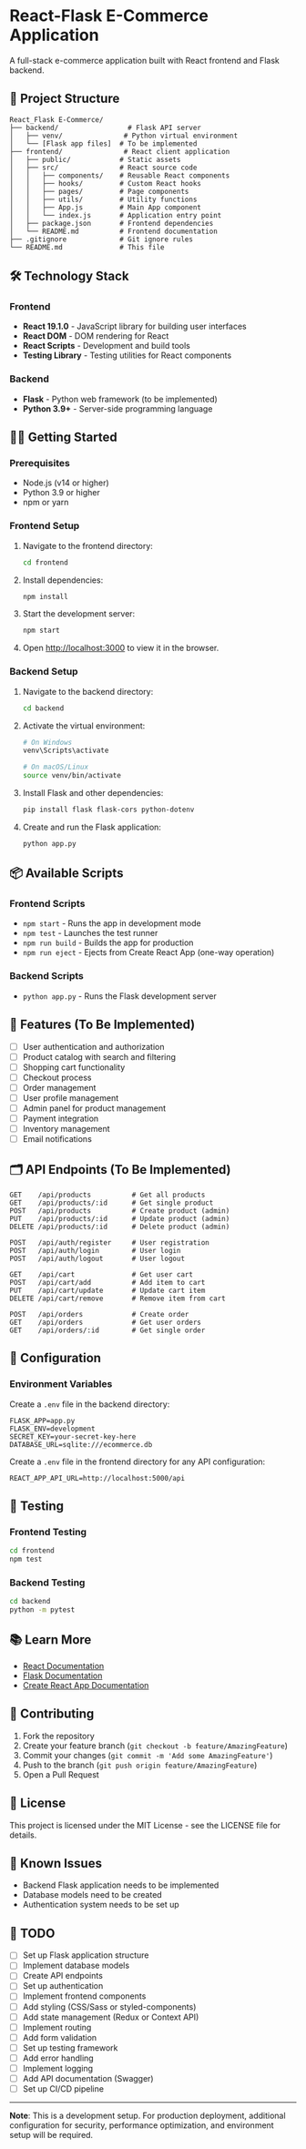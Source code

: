 # React-Flask E-Commerce Application

A full-stack e-commerce application built with React frontend and Flask backend.

## 🚀 Project Structure

```
React_Flask E-Commerce/
├── backend/                 # Flask API server
│   ├── venv/               # Python virtual environment
│   └── [Flask app files]  # To be implemented
├── frontend/               # React client application
│   ├── public/            # Static assets
│   ├── src/               # React source code
│   │   ├── components/    # Reusable React components
│   │   ├── hooks/         # Custom React hooks
│   │   ├── pages/         # Page components
│   │   ├── utils/         # Utility functions
│   │   ├── App.js         # Main App component
│   │   └── index.js       # Application entry point
│   ├── package.json       # Frontend dependencies
│   └── README.md          # Frontend documentation
├── .gitignore             # Git ignore rules
└── README.md              # This file
```

## 🛠️ Technology Stack

### Frontend
- **React 19.1.0** - JavaScript library for building user interfaces
- **React DOM** - DOM rendering for React
- **React Scripts** - Development and build tools
- **Testing Library** - Testing utilities for React components

### Backend
- **Flask** - Python web framework (to be implemented)
- **Python 3.9+** - Server-side programming language

## 🏃‍♂️ Getting Started

### Prerequisites
- Node.js (v14 or higher)
- Python 3.9 or higher
- npm or yarn

### Frontend Setup

1. Navigate to the frontend directory:
   ```bash
   cd frontend
   ```

2. Install dependencies:
   ```bash
   npm install
   ```

3. Start the development server:
   ```bash
   npm start
   ```

4. Open [http://localhost:3000](http://localhost:3000) to view it in the browser.

### Backend Setup

1. Navigate to the backend directory:
   ```bash
   cd backend
   ```

2. Activate the virtual environment:
   ```bash
   # On Windows
   venv\Scripts\activate
   
   # On macOS/Linux
   source venv/bin/activate
   ```

3. Install Flask and other dependencies:
   ```bash
   pip install flask flask-cors python-dotenv
   ```

4. Create and run the Flask application:
   ```bash
   python app.py
   ```

## 📦 Available Scripts

### Frontend Scripts
- `npm start` - Runs the app in development mode
- `npm test` - Launches the test runner
- `npm run build` - Builds the app for production
- `npm run eject` - Ejects from Create React App (one-way operation)

### Backend Scripts
- `python app.py` - Runs the Flask development server

## 🌟 Features (To Be Implemented)

- [ ] User authentication and authorization
- [ ] Product catalog with search and filtering
- [ ] Shopping cart functionality
- [ ] Checkout process
- [ ] Order management
- [ ] User profile management
- [ ] Admin panel for product management
- [ ] Payment integration
- [ ] Inventory management
- [ ] Email notifications

## 🗂️ API Endpoints (To Be Implemented)

```
GET    /api/products          # Get all products
GET    /api/products/:id      # Get single product
POST   /api/products          # Create product (admin)
PUT    /api/products/:id      # Update product (admin)
DELETE /api/products/:id      # Delete product (admin)

POST   /api/auth/register     # User registration
POST   /api/auth/login        # User login
POST   /api/auth/logout       # User logout

GET    /api/cart              # Get user cart
POST   /api/cart/add          # Add item to cart
PUT    /api/cart/update       # Update cart item
DELETE /api/cart/remove       # Remove item from cart

POST   /api/orders            # Create order
GET    /api/orders            # Get user orders
GET    /api/orders/:id        # Get single order
```

## 🔧 Configuration

### Environment Variables

Create a `.env` file in the backend directory:
```
FLASK_APP=app.py
FLASK_ENV=development
SECRET_KEY=your-secret-key-here
DATABASE_URL=sqlite:///ecommerce.db
```

Create a `.env` file in the frontend directory for any API configuration:
```
REACT_APP_API_URL=http://localhost:5000/api
```

## 🧪 Testing

### Frontend Testing
```bash
cd frontend
npm test
```

### Backend Testing
```bash
cd backend
python -m pytest
```

## 📚 Learn More

- [React Documentation](https://reactjs.org/)
- [Flask Documentation](https://flask.palletsprojects.com/)
- [Create React App Documentation](https://facebook.github.io/create-react-app/docs/getting-started)

## 🤝 Contributing

1. Fork the repository
2. Create your feature branch (`git checkout -b feature/AmazingFeature`)
3. Commit your changes (`git commit -m 'Add some AmazingFeature'`)
4. Push to the branch (`git push origin feature/AmazingFeature`)
5. Open a Pull Request

## 📄 License

This project is licensed under the MIT License - see the LICENSE file for details.

## 🐛 Known Issues

- Backend Flask application needs to be implemented
- Database models need to be created
- Authentication system needs to be set up

## 📝 TODO

- [ ] Set up Flask application structure
- [ ] Implement database models
- [ ] Create API endpoints
- [ ] Set up authentication
- [ ] Implement frontend components
- [ ] Add styling (CSS/Sass or styled-components)
- [ ] Add state management (Redux or Context API)
- [ ] Implement routing
- [ ] Add form validation
- [ ] Set up testing framework
- [ ] Add error handling
- [ ] Implement logging
- [ ] Add API documentation (Swagger)
- [ ] Set up CI/CD pipeline

---

**Note**: This is a development setup. For production deployment, additional configuration for security, performance optimization, and environment setup will be required.
